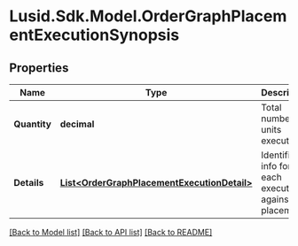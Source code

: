 # Lusid.Sdk.Model.OrderGraphPlacementExecutionSynopsis

## Properties

Name | Type | Description | Notes
------------ | ------------- | ------------- | -------------
**Quantity** | **decimal** | Total number of units executed. | 
**Details** | [**List&lt;OrderGraphPlacementExecutionDetail&gt;**](OrderGraphPlacementExecutionDetail.md) | Identifiers info for each execution against this placement. | 

[[Back to Model list]](../README.md#documentation-for-models) [[Back to API list]](../README.md#documentation-for-api-endpoints) [[Back to README]](../README.md)

